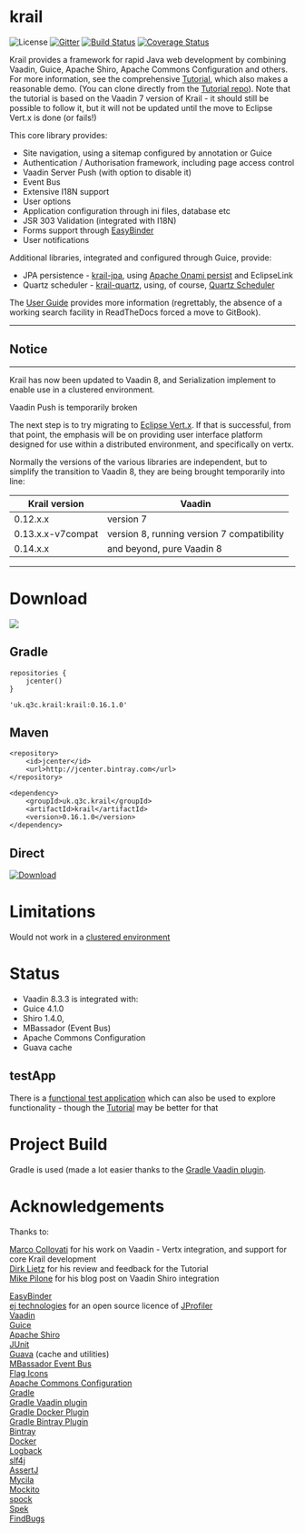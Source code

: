 # krail

![License](http://img.shields.io/:license-apache-blue.svg)
[![Gitter](https://badges.gitter.im/davidsowerby/krail.svg)](https://gitter.im/davidsowerby/krail?utm_source=badge&utm_medium=badge&utm_campaign=pr-badge)
[![Build Status](https://travis-ci.org/davidsowerby/krail.svg?branch=master)](https://travis-ci.org/davidsowerby/krail)
[![Coverage Status](https://coveralls.io/repos/github/davidsowerby/krail/badge.svg?branch=master)](https://coveralls.io/github/davidsowerby/krail?branch=master)

Krail provides a framework for rapid Java web development by combining Vaadin, Guice, Apache Shiro, Apache Commons Configuration and others.  For more information, see the comprehensive [Tutorial](http://krail.readthedocs.org/en/master/), which also makes a reasonable demo.  (You can clone directly from the [Tutorial repo](https://github.com/davidsowerby/krail-tutorial)).  Note that the tutorial is based on the Vaadin 7 version of Krail - it should still be possible to follow it, but it will not be updated until the move to Eclipse Vert.x is done (or fails!) 


This core library provides:

* Site navigation, using a sitemap configured by annotation or Guice
* Authentication / Authorisation framework, including page access control
* Vaadin Server Push (with option to disable it)
* Event Bus
* Extensive I18N support
* User options
* Application configuration through ini files, database etc
* JSR 303 Validation (integrated with I18N)
* Forms support through [EasyBinder](https://github.com/ljessendk/easybinder)
* User notifications

Additional libraries, integrated and configured through Guice, provide:

* JPA persistence - [krail-jpa](https://github.com/davidsowerby/krail-jpa), using [Apache Onami persist](http://onami.apache.org/persist/) and EclipseLink
* Quartz scheduler - [krail-quartz](https://github.com/davidsowerby/krail-quartz), using, of course,  [Quartz Scheduler](http://www.quartz-scheduler.org/)


The [User Guide](https://www.gitbook.com/book/davidsowerby/krail-user-guide/details) provides more information (regrettably, the absence of a working search facility in ReadTheDocs forced a move to GitBook).
 

---

## Notice

---

Krail has now been updated to Vaadin 8, and Serialization implement to enable use in a clustered environment.

Vaadin Push is temporarily broken

The next step is to try migrating to [Eclipse Vert.x](http://vertx.io/).  If that is successful, from that point, the emphasis will be on providing user interface platform designed for use within a distributed environment, and specifically on vertx.

Normally the versions of the various libraries are independent, but to simplify the transition to Vaadin 8, they are being brought temporarily into line:

| Krail version  |   Vaadin    | 
|---------|------------|
|0.12.x.x | version 7  |
|0.13.x.x-v7compat | version 8, running version 7 compatibility  |
|0.14.x.x | and beyond, pure Vaadin 8


---


# Download
<a href='https://bintray.com/dsowerby/maven/krail/view?source=watch' alt='Get automatic notifications about new "krail" versions'><img src='https://www.bintray.com/docs/images/bintray_badge_color.png'></a>

## Gradle

```
repositories {
	jcenter()
}
```

```
'uk.q3c.krail:krail:0.16.1.0'
```
## Maven

```
<repository>
	<id>jcenter</id>
	<url>http://jcenter.bintray.com</url>
</repository>

```

```
<dependency>
	<groupId>uk.q3c.krail</groupId>
	<artifactId>krail</artifactId>
	<version>0.16.1.0</version>
</dependency>
```
## Direct

[ ![Download](https://api.bintray.com/packages/dsowerby/maven/krail/images/download.svg) ](https://bintray.com/dsowerby/maven/krail/_latestVersion)

# Limitations

Would not work in a [clustered environment](https://github.com/davidsowerby/krail/issues/425)

# Status

* Vaadin 8.3.3 is integrated with:
* Guice 4.1.0
* Shiro 1.4.0,
* MBassador (Event Bus)
* Apache Commons Configuration
* Guava cache


## testApp

There is a [functional test application](https://github.com/davidsowerby/krail-testApp) which can also be used to explore functionality - though the [Tutorial](http://krail.readthedocs.org/en/latest/) may be better for that


# Project Build

Gradle is used (made a lot easier thanks to the [Gradle Vaadin plugin](https://github.com/johndevs/gradle-vaadin-plugin).

# Acknowledgements

Thanks to:

[Marco Collovati](https://github.com/mcollovati) for his work on Vaadin - Vertx integration, and support for core Krail development<br>
[Dirk Lietz](https://github.com/Odhrean) for his review and feedback for the Tutorial<br>
[Mike Pilone](http://mikepilone.blogspot.co.uk/) for his blog post on Vaadin Shiro integration<br>

[EasyBinder](https://github.com/ljessendk/easybinder)<br>
[ej technologies](http://www.ej-technologies.com/index.html) for an open source licence of [JProfiler](http://www.ej-technologies.com/products/jprofiler/overview.html)<br>
[Vaadin](https://vaadin.com/home)<br>
[Guice](https://github.com/google/guice)<br>
[Apache Shiro](http://shiro.apache.org/)<br>
[JUnit](http://junit.org/)<br>
[Guava](https://github.com/google/guava) (cache and utilities)<br>
[MBassador Event Bus](https://github.com/bennidi/mbassador)<br>
[Flag Icons](http://www.icondrawer.com/)<br>
[Apache Commons Configuration](http://commons.apache.org/proper/commons-configuration)<br>
[Gradle](http://gradle.org/)<br>
[Gradle Vaadin plugin](https://github.com/johndevs/gradle-vaadin-plugin)<br>
[Gradle Docker Plugin](https://github.com/bmuschko/gradle-docker-plugin)<br>
[Gradle Bintray Plugin](https://github.com/bintray/gradle-bintray-plugin)<br>
[Bintray](https://bintray.com)<br>
[Docker](https://www.docker.com/)<br>
[Logback](http://logback.qos.ch/)<br>
[slf4j](http://www.slf4j.org/)<br>
[AssertJ](http://joel-costigliola.github.io/assertj/)<br>
[Mycila](https://github.com/mycila)<br>
[Mockito](https://github.com/mockito/mockito)<br>
[spock](https://github.com/spockframework/spock)<br>
[Spek](http://spekframework.org/)<br>
[FindBugs](http://findbugs.sourceforge.net/)

